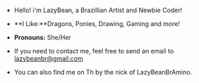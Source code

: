 - Hello! i'm LazyBean, a Brazillian Artist and Newbie Coder! 
- **I Like:**Dragons, Ponies, Drawing, Gaming and more!
- **Pronouns:** She/Her

- If you need to contact me, feel free to send an email to lazybeanbr@gmail.com
- You can also find me on Th by the nick of LazyBeanBrAmino.
